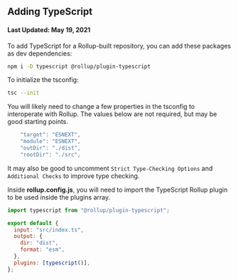 ## Adding TypeScript

#### Last Updated: May 19, 2021

To add TypeScript for a Rollup-built repository, you can add these packages as dev dependencies:

```sh
npm i -D typescript @rollup/plugin-typescript
```

To initialize the tsconfig:

```sh
tsc --init
```

You will likely need to change a few properties in the tsconfig to interoperate with Rollup. The values below are not required, but may be good starting points.

```js
    "target": "ESNEXT",
    "module": "ESNEXT",
    "outDir": "./dist",
    "rootDir": "./src",
```

It may also be good to uncomment `Strict Type-Checking Options` and `Additional Checks` to improve type checking.

Inside **rollup.config.js**, you will need to import the TypeScript Rollup plugin to be used inside the plugins array.

```js
import typescript from "@rollup/plugin-typescript";

export default {
  input: "src/index.ts",
  output: {
    dir: "dist",
    format: "esm",
  },
  plugins: [typescript()],
};
```
